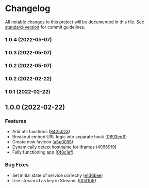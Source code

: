 # Changelog

All notable changes to this project will be documented in this file. See [standard-version](https://github.com/conventional-changelog/standard-version) for commit guidelines.

### 1.0.4 (2022-05-07)

### 1.0.3 (2022-05-07)

### 1.0.2 (2022-05-07)

### 1.0.2 (2022-02-22)

### 1.0.1 (2022-02-22)

## 1.0.0 (2022-02-22)


### Features

* Add util functions ([8425023](https://github.com/KasimAhmic/PowerViewer/commit/8425023d529ae597916edffaaec0a60454edc2dc))
* Breakout embed URL logic into separate hook ([0803ed6](https://github.com/KasimAhmic/PowerViewer/commit/0803ed6f66ae3efcd360f619f4ab2fce660b0439))
* Create new favicon ([a5e0055](https://github.com/KasimAhmic/PowerViewer/commit/a5e0055783e7fea3e5b9223e27357486001bec31))
* Dynamically detect hostname for iframes ([49659f9](https://github.com/KasimAhmic/PowerViewer/commit/49659f9002e0b285eba26f339729a5f9d652ed6e))
* Fully functioning app ([0f8c1ef](https://github.com/KasimAhmic/PowerViewer/commit/0f8c1ef0d4443082a1108e801876bec67406578f))


### Bug Fixes

* Set initial state of service correctly ([e136bee](https://github.com/KasimAhmic/PowerViewer/commit/e136bee3087027e0e078872c445f8322b4f3143d))
* Use stream id as key in Streams ([0f5f1b9](https://github.com/KasimAhmic/PowerViewer/commit/0f5f1b9f431977182758801216013ed4754a4c7f))
